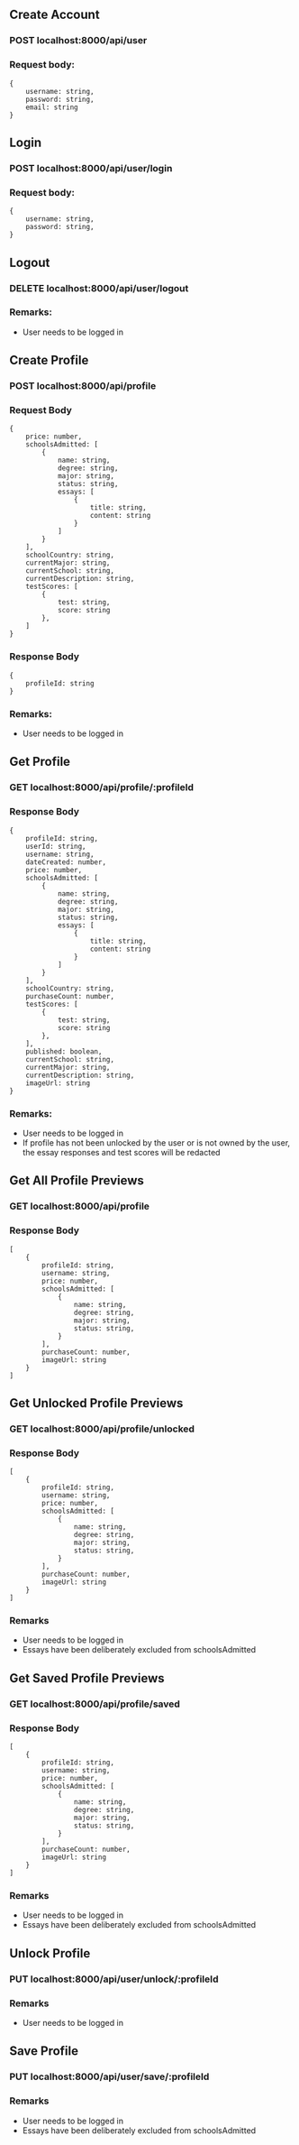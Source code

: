 ## Create Account

### POST localhost:8000/api/user

### Request body:

```{json}
{
    username: string,
    password: string,
    email: string
}
```

## Login

### POST localhost:8000/api/user/login

### Request body:

```{json}
{
    username: string,
    password: string,
}
```

## Logout

### DELETE localhost:8000/api/user/logout

### Remarks:

- User needs to be logged in

## Create Profile

### POST localhost:8000/api/profile

### Request Body

```{json}
{
    price: number,
    schoolsAdmitted: [
        {
            name: string,
            degree: string,
            major: string,
            status: string,
            essays: [
                {
                    title: string,
                    content: string
                }
            ]
        }
    ],
    schoolCountry: string,
    currentMajor: string,
    currentSchool: string,
    currentDescription: string,
    testScores: [
        {
            test: string,
            score: string
        },
    ]
}
```

### Response Body

```{json}
{
    profileId: string
}
```

### Remarks:

- User needs to be logged in

## Get Profile

### GET localhost:8000/api/profile/:profileId

### Response Body

```{json}
{
    profileId: string,
    userId: string,
    username: string,
    dateCreated: number,
    price: number,
    schoolsAdmitted: [
        {
            name: string,
            degree: string,
            major: string,
            status: string,
            essays: [
                {
                    title: string,
                    content: string
                }
            ]
        }
    ],
    schoolCountry: string,
    purchaseCount: number,
    testScores: [
        {
            test: string,
            score: string
        },
    ],
    published: boolean,
    currentSchool: string,
    currentMajor: string,
    currentDescription: string,
    imageUrl: string
}
```

### Remarks:

- User needs to be logged in
- If profile has not been unlocked by the user or is not owned by the user, the essay responses and test scores will be redacted

## Get All Profile Previews

### GET localhost:8000/api/profile

### Response Body

```{json}
[
    {
        profileId: string,
        username: string,
        price: number,
        schoolsAdmitted: [
            {
                name: string,
                degree: string,
                major: string,
                status: string,
            }
        ],
        purchaseCount: number,
        imageUrl: string
    }
]
```

## Get Unlocked Profile Previews

### GET localhost:8000/api/profile/unlocked

### Response Body

```{json}
[
    {
        profileId: string,
        username: string,
        price: number,
        schoolsAdmitted: [
            {
                name: string,
                degree: string,
                major: string,
                status: string,
            }
        ],
        purchaseCount: number,
        imageUrl: string
    }
]
```

### Remarks

- User needs to be logged in
- Essays have been deliberately excluded from schoolsAdmitted

## Get Saved Profile Previews

### GET localhost:8000/api/profile/saved

### Response Body

```{json}
[
    {
        profileId: string,
        username: string,
        price: number,
        schoolsAdmitted: [
            {
                name: string,
                degree: string,
                major: string,
                status: string,
            }
        ],
        purchaseCount: number,
        imageUrl: string
    }
]
```

### Remarks

- User needs to be logged in
- Essays have been deliberately excluded from schoolsAdmitted

## Unlock Profile

### PUT localhost:8000/api/user/unlock/:profileId

### Remarks

- User needs to be logged in

## Save Profile

### PUT localhost:8000/api/user/save/:profileId

### Remarks

- User needs to be logged in
- Essays have been deliberately excluded from schoolsAdmitted
